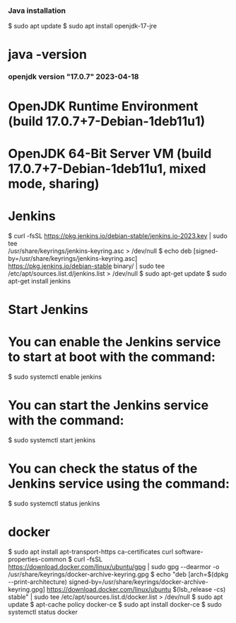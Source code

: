 ### Java installation
$ sudo apt update
$ sudo apt install openjdk-17-jre

# java -version
### openjdk version "17.0.7" 2023-04-18
# OpenJDK Runtime Environment (build 17.0.7+7-Debian-1deb11u1)
# OpenJDK 64-Bit Server VM (build 17.0.7+7-Debian-1deb11u1, mixed mode, sharing)

# Jenkins
$ curl -fsSL https://pkg.jenkins.io/debian-stable/jenkins.io-2023.key | sudo tee \
  /usr/share/keyrings/jenkins-keyring.asc > /dev/null
$ echo deb [signed-by=/usr/share/keyrings/jenkins-keyring.asc] \
  https://pkg.jenkins.io/debian-stable binary/ | sudo tee \
  /etc/apt/sources.list.d/jenkins.list > /dev/null
$ sudo apt-get update
$ sudo apt-get install jenkins

# Start Jenkins

# You can enable the Jenkins service to start at boot with the command:
$ sudo systemctl enable jenkins

# You can start the Jenkins service with the command:
$ sudo systemctl start jenkins

# You can check the status of the Jenkins service using the command:
$ sudo systemctl status jenkins

# docker
$ sudo apt install apt-transport-https ca-certificates curl software-properties-common
$ curl -fsSL https://download.docker.com/linux/ubuntu/gpg | sudo gpg --dearmor -o /usr/share/keyrings/docker-archive-keyring.gpg
$ echo "deb [arch=$(dpkg --print-architecture) signed-by=/usr/share/keyrings/docker-archive-keyring.gpg] https://download.docker.com/linux/ubuntu $(lsb_release -cs) stable" | sudo tee /etc/apt/sources.list.d/docker.list > /dev/null
$ sudo apt update
$ apt-cache policy docker-ce
$ sudo apt install docker-ce
$ sudo systemctl status docker

